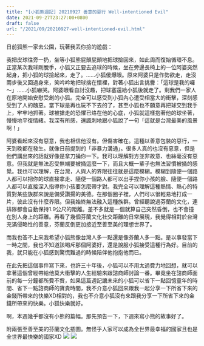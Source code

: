 ```yaml
---
title: "[小狐熊週記] 20210927 善意的惡行 Well-intentioned Evil"
date: 2021-09-27T23:27:00+0800
draft: false
url: "/2021/09/20210927-well-intentioned-evil.html"
---
```


日前狐熊一家去公園，玩著我丟你撿的遊戲：

我把皮球往旁一扔，坐等小狐熊屁顛屁顛地把球撿回來，如此周而復始循環不息。正當某次我球剛脫手，小狐又正要去追球的時候，坐在旁邊長椅上的一位阿婆突然起身，把小狐的球撿起來，走了。……小狐傻爆眼。原來阿婆只是作勢欲走，走沒兩步後又回過身來，笑吟吟地把球揣在懷裡，對著小狐出言挑釁：「這球是我的囉～」……小狐嚇哭。阿婆眼看自討沒趣，把球塞還給小狐後就走了。剩我們一家人在原地開始安慰受創的小狐。完全可以感受到小狐內心遭受相當大的衝擊，深刻感受到了人的醜惡。當下球是再也玩不下去的了，甚至小狐也不願意再把球交到我手上，牢牢地抓著。球被搶走的恐懼已烙在他的心底，小狐就這樣抱著他的球坐著，慢慢地平復情緒。我深有所感，還諷刺地跟小狐說了一句「這就是台灣最美的風景啊！」

阿婆看起來沒有惡意，我也相信他沒有。但傷害確在。這種以善意包裝的惡行，一天到晚都在發生。就像日前提到的「非暴力溝通」。很多人真的也沒有惡意，但是他們講出來的話就好像是拿刀捅你一下。我可以理解對方並非故意、也絲毫沒有惡意。但我就是無法忍受無端要被捅這麼一下，而且大概一輩子也無法習慣被捅的感覺。我也可以理解，在台灣，人與人的界限往往就是這麼模糊。模糊到隨便一個路人都可以把你的球直接拿走、隨便一個路人都可以出手捏你小孩的臉、隨便一個路人都可以直接深入指導你小孩要怎麼帶才對。我完全可以理解這種熱情、熱心的特質對某些族群來說是備受讚揚的美德。在那個圈子裡，人們可以很輕易地打成一片，彼此沒有什麼界限。但我始終無法融入這種族群。曾經聽說過芬蘭的文化，連排隊都會自動保持1.9公尺的距離。差不多就是一個就算自己突然昏倒，也不會撞在別人身上的距離。再看了幾個芬蘭文化社交距離的日常展現，我覺得相對於台灣充滿侵略性的善意，芬蘭反倒更加接近至善至美的理想世界了。


而我也答不上來我希望小狐熊像台灣人多一點還是像芬蘭人多一點。是以事發當下一時之間，我也不知道該喝斥那個阿婆好，還是說服小狐接受這種行為好。目前的我，就只能在小狐感到驚慌難過的時候陪伴他抱抱他而已。

在此先把這個事件寫下來，也許三十年後，小狐可以不用太過費力地回想，就可以拿著這個曾經帶給他莫大衝擊的人生經驗來跟諮商師討論一番。畢竟坐在諮商師面前的每一分鐘都所費不貲，如果這篇週記讓未來的小狐可以省下一點回憶童年的時間、省下一點諮商師的寶貴時間，我不介意小狐回來跟我一起分享一下所省下來的金錢所帶來的快樂XD相對的，我也不介意小狐沒有來跟我分享一下所省下來的金錢所帶來的快樂。小狐快樂就好。

啊，本週幾乎都沒有小熊的篇幅。那先預告一下，下週來寫小熊的故事好了。


附兩張至善至美的芬蘭文化插圖。無怪乎人家可以成為全世界最幸福的國家且也是全世界最快樂的國家XD
![](https://blogger.googleusercontent.com/img/b/R29vZ2xl/AVvXsEiltMtINu-hiQLt7d96f1zQVFz4_r5nNsv1qy2T7EwLvuqoDYYFVVuYXdw235ZeBbp8_kl2uJuL1O2wdz56Dur8pBeMd5qvIu5dc3C3smIgsUDy5NNSlUDQNcSDWwb8dBj9aZlnL6edSZM/w400-h266/image.png)
![](https://blogger.googleusercontent.com/img/b/R29vZ2xl/AVvXsEhKLhWOZ4QQi-D2WkRHYrJHll8Z6nKQAKYy_6pr4_rWaFL-VqsuR5lv-IaHCKsFOLE0FkK2do6wUsTDT2Af7-JbM_OC1AeF2rx_gRVtzfbP4qOTfw57RCdjlJ6vOYSW4oTJ7aVHRgtWP5A/w400-h266/image.png)


